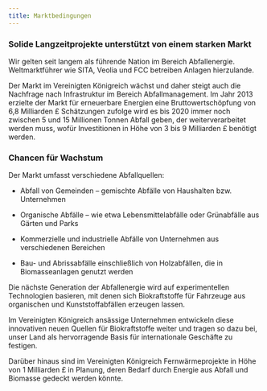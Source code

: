 ```yaml
---
title: Marktbedingungen
---
```


### Solide Langzeitprojekte unterstützt von einem starken Markt

Wir gelten seit langem als führende Nation im Bereich Abfallenergie. Weltmarktführer wie SITA, Veolia und FCC betreiben Anlagen hierzulande.

Der Markt im Vereinigten Königreich wächst und daher steigt auch die Nachfrage nach Infrastruktur im Bereich Abfallmanagement. Im Jahr 2013 erzielte der Markt für erneuerbare Energien eine Bruttowertschöpfung von 6,8 Milliarden £ Schätzungen zufolge wird es bis 2020 immer noch zwischen 5 und 15 Millionen Tonnen Abfall geben, der weiterverarbeitet werden muss, wofür Investitionen in Höhe von 3 bis 9 Milliarden £ benötigt werden.

### Chancen für Wachstum

Der Markt umfasst verschiedene Abfallquellen:

-  Abfall von Gemeinden – gemischte Abfälle von Haushalten bzw. Unternehmen

- Organische Abfälle – wie etwa Lebensmittelabfälle oder Grünabfälle aus Gärten und Parks

- Kommerzielle und industrielle Abfälle von Unternehmen aus verschiedenen Bereichen

- Bau- und Abrissabfälle einschließlich von Holzabfällen, die in Biomasseanlagen genutzt werden

Die nächste Generation der Abfallenergie wird auf experimentellen Technologien basieren, mit denen sich Biokraftstoffe für Fahrzeuge aus organischen und Kunststoffabfällen erzeugen lassen.

Im Vereinigten Königreich ansässige Unternehmen entwickeln diese innovativen neuen Quellen für Biokraftstoffe weiter und tragen so dazu bei, unser Land als hervorragende Basis für internationale Geschäfte zu festigen.

Darüber hinaus sind im Vereinigten Königreich Fernwärmeprojekte in Höhe von 1 Milliarden £ in Planung, deren Bedarf durch Energie aus Abfall und Biomasse gedeckt werden könnte.
